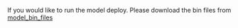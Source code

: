 If you would like to run the model deploy. 
Please download the bin files from [model_bin_files](https://drive.google.com/drive/folders/17REqAfLBDqKCZwICjlbqey_Bh0lCnrkm)